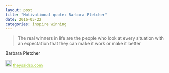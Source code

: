 ```yaml
---
layout: post
title: "Motivational quote: Barbara Pletcher"
date: 2016-05-22
categories: inspire winning
---
```

> The real winners in life are the people who look at every situation with an expectation that they can make it work or make it better

Barbara Pletcher

<span style="z-index:50;font-size:0.9em;"><img src="https://theysaidso.com/branding/theysaidso.png" height="20" width="20" alt="theysaidso.com"/><a href="https://theysaidso.com" title="Powered by quotes from theysaidso.com" style="color: #9fcc25; margin-left: 4px; vertical-align: middle;">theysaidso.com</a></span>
